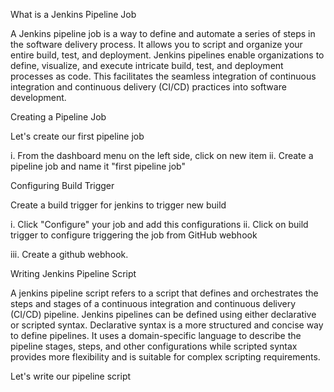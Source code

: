 What is a Jenkins Pipeline Job

A Jenkins pipeline job is a way to define and automate a series of steps in the software delivery process. It allows you to script and organize your entire build, test, and deployment. Jenkins pipelines enable organizations to define, visualize, and execute intricate build, test, and deployment processes as code. This facilitates the seamless integration of continuous integration and continuous delivery (CI/CD) practices into software development.

Creating a Pipeline Job

Let's create our first pipeline job

i. From the dashboard menu on the left side, click on new item
ii. Create a pipeline job and name it "first pipeline job"

Configuring Build Trigger

Create a build trigger for jenkins to trigger new build

i. Click "Configure" your job and add this configurations
ii. Click on build trigger to configure triggering the job from GitHub webhook

iii. Create a github webhook.

Writing Jenkins Pipeline Script

A jenkins pipeline script refers to a script that defines and orchestrates the steps and stages of a continuous integration and continuous delivery (CI/CD) pipeline. Jenkins pipelines can be defined using either declarative or scripted syntax. Declarative syntax is a more structured and concise way to define pipelines. It uses a domain-specific language to describe the pipeline stages, steps, and other configurations while scripted syntax provides more flexibility and is suitable for complex scripting requirements.

Let's write our pipeline script

